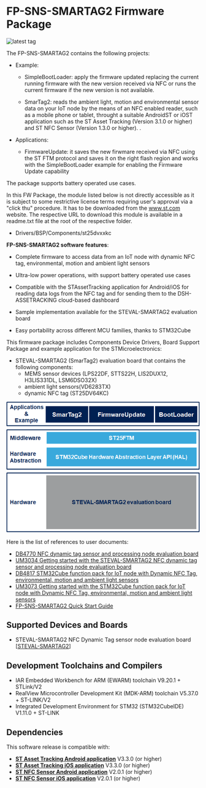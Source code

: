 # FP-SNS-SMARTAG2 Firmware Package

![latest tag](https://img.shields.io/github/v/tag/STMicroelectronics/fp-sns-smartag2.svg?color=brightgreen)

The FP-SNS-SMARTAG2 contains the following projects:

- Example:

  - SimpleBootLoader: apply the firmware updated replacing the current running firmware with the new version received via NFC or runs the current firmware if the new version is not available.

  - SmarTag2: reads the ambient light, motion and environmental sensor data on your IoT node by the means of an NFC enabled reader, such as a mobile phone or tablet, throught a suitable AndroidST or iOST application such as the ST Asset Tracking (Version 3.1.0 or higher) and ST NFC Sensor (Version 1.3.0 or higher). .

- Applications:

  - FirmwareUpdate: it saves the new firwmare received via NFC using the ST FTM protocol and saves it on the right flash region and works with the SimpleBootLoader example for enabling the Firmware Update capability

The package supports battery operated use cases.

In this FW Package, the module listed below is not directly accessible as it is subject to some restrictive license terms requiring user's approval via a "click thu" procedure. It has to be downloaded from the www.st.com website. The respective URL to download this module is available in a readme.txt file at the root of the respective folder.

- Drivers/BSP/Components/st25dvxxkc


**FP-SNS-SMARTAG2 software features**:

- Complete firmware to access data from an IoT node with dynamic NFC tag, environmental, motion and ambient light sensors 

- Ultra-low power operations, with support battery operated use cases

- Compatible with the STAssetTracking application for Android/iOS for reading data logs from the NFC tag and for sending them to the DSH-ASSETRACKING cloud-based dashboard

- Sample implementation available for the STEVAL-SMARTAG2 evaluation board

- Easy portability across different MCU families, thanks to STM32Cube

This firmware package includes Components Device Drivers, Board Support Package and example application for the STMicroelectronics:

- STEVAL-SMARTAG2 (SmarTag2) evaluation board that contains the following components:
  - MEMS sensor devices (LPS22DF, STTS22H, LIS2DUX12, H3LIS331DL, LSM6DSO32X)
  - ambient light sensors(VD6283TX)
  - dynamic NFC tag (ST25DV64KC)

[![The FP-SNS-SMARTAG2 package contents](_htmresc/FP-SNS-SMARTAG2_Software_Architecture.png)]()

Here is the list of references to user documents:

- [DB4770 NFC dynamic tag sensor and processing node evaluation board](https://www.st.com/resource/en/data_brief/steval-smartag2.pdf)
- [UM3034 Getting started with the STEVAL-SMARTAG2 NFC dynamic tag sensor and processing node evaluation board](https://www.st.com/resource/en/user_manual/um3034-getting-started-with-the-stevalsmartag2-nfc-dynamic-tag-sensor-and-processing-node-evaluation-board-stmicroelectronics.pdf)
- [DB4817 STM32Cube function pack for IoT node with Dynamic NFC Tag, environmental, motion and ambient light sensors](https://www.st.com/resource/en/data_brief/FP-SNS-SMARTAG2.pdf)
- [UM3073 Getting started with the STM32Cube function pack for IoT node with Dynamic NFC Tag, environmental, motion and ambient light sensors](https://www.st.com/resource/en/user_manual/um3073-getting-started-with-the-stm32cube-function-pack-for-stevalsmartag2-evaluation-board-with-dynamic-nfc-tag-environmental-motion-and-ambient-light-sensors-stmicroelectronics.pdf)
- [FP-SNS-SMARTAG2 Quick Start Guide](https://www.st.com/resource/en/product_presentation/fp-sns-smartag2-quick-start-guide.pdf)

## Supported Devices and Boards

- STEVAL-SMARTAG2 NFC Dynamic Tag sensor node evaluation board \[[STEVAL-SMARTAG2]()\]

## Development Toolchains and Compilers

-   IAR Embedded Workbench for ARM (EWARM) toolchain V9.20.1 + STLink/V2
-   RealView Microcontroller Development Kit (MDK-ARM) toolchain V5.37.0 + ST-LINK/V2
-   Integrated Development Environment for STM32 (STM32CubeIDE) V1.11.0 + ST-LINK
	
## Dependencies 

This software release is compatible with:

- [**ST Asset Tracking Android application**](https://play.google.com/store/apps/details?id=com.st.assetTracking)  V3.3.0 (or higher)
- [**ST Asset Tracking iOS application**](https://apps.apple.com/it/app/st-asset-tracking/id1483734401)  V3.3.0 (or higher)
- [**ST NFC Sensor Android application**](https://play.google.com/store/apps/details?id=com.st.smartTag)  V2.0.1 (or higher)
- [**ST NFC Sensor iOS application**](https://apps.apple.com/it/app/st-nfc-sensor/id1377274569)  V2.0.1 (or higher)
